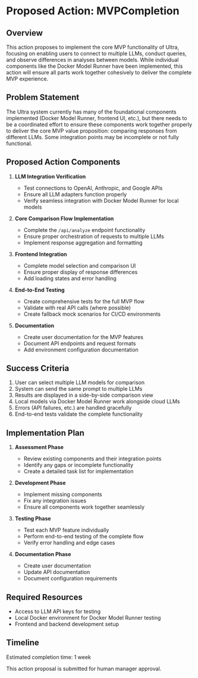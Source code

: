 # Proposed Action: MVPCompletion

## Overview

This action proposes to implement the core MVP functionality of Ultra, focusing on enabling users to connect to multiple LLMs, conduct queries, and observe differences in analyses between models. While individual components like the Docker Model Runner have been implemented, this action will ensure all parts work together cohesively to deliver the complete MVP experience.

## Problem Statement

The Ultra system currently has many of the foundational components implemented (Docker Model Runner, frontend UI, etc.), but there needs to be a coordinated effort to ensure these components work together properly to deliver the core MVP value proposition: comparing responses from different LLMs. Some integration points may be incomplete or not fully functional.

## Proposed Action Components

1. **LLM Integration Verification**

   - Test connections to OpenAI, Anthropic, and Google APIs
   - Ensure all LLM adapters function properly
   - Verify seamless integration with Docker Model Runner for local models

2. **Core Comparison Flow Implementation**

   - Complete the `/api/analyze` endpoint functionality
   - Ensure proper orchestration of requests to multiple LLMs
   - Implement response aggregation and formatting

3. **Frontend Integration**

   - Complete model selection and comparison UI
   - Ensure proper display of response differences
   - Add loading states and error handling

4. **End-to-End Testing**

   - Create comprehensive tests for the full MVP flow
   - Validate with real API calls (where possible)
   - Create fallback mock scenarios for CI/CD environments

5. **Documentation**
   - Create user documentation for the MVP features
   - Document API endpoints and request formats
   - Add environment configuration documentation

## Success Criteria

1. User can select multiple LLM models for comparison
2. System can send the same prompt to multiple LLMs
3. Results are displayed in a side-by-side comparison view
4. Local models via Docker Model Runner work alongside cloud LLMs
5. Errors (API failures, etc.) are handled gracefully
6. End-to-end tests validate the complete functionality

## Implementation Plan

1. **Assessment Phase**

   - Review existing components and their integration points
   - Identify any gaps or incomplete functionality
   - Create a detailed task list for implementation

2. **Development Phase**

   - Implement missing components
   - Fix any integration issues
   - Ensure all components work together seamlessly

3. **Testing Phase**

   - Test each MVP feature individually
   - Perform end-to-end testing of the complete flow
   - Verify error handling and edge cases

4. **Documentation Phase**
   - Create user documentation
   - Update API documentation
   - Document configuration requirements

## Required Resources

- Access to LLM API keys for testing
- Local Docker environment for Docker Model Runner testing
- Frontend and backend development setup

## Timeline

Estimated completion time: 1 week

This action proposal is submitted for human manager approval.
